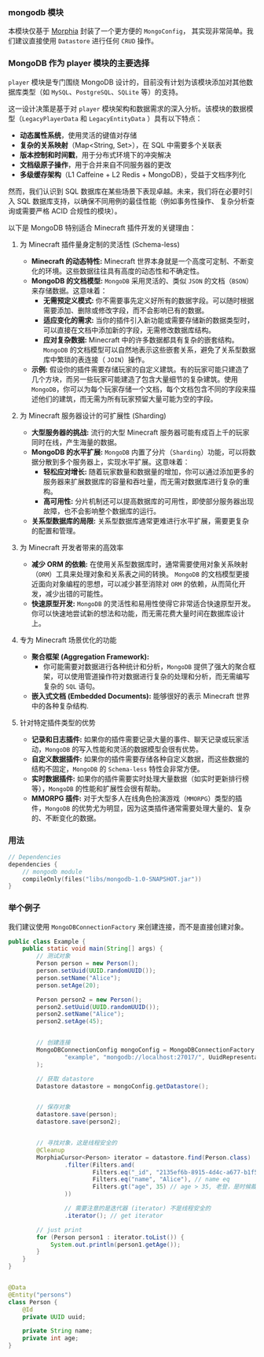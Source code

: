 ### mongodb 模块

本模块仅基于 [Morphia](https://morphia.dev/landing/index.html) 封装了一个更方便的 `MongoConfig`，
其实现非常简单。我们建议直接使用 `Datastore` 进行任何 `CRUD` 操作。

### MongoDB 作为 player 模块的主要选择

`player` 模块是专门围绕 MongoDB 设计的，目前没有计划为该模块添加对其他数据库类型（如 `MySQL`、`PostgreSQL`、`SQLite` 等）的支持。

这一设计决策是基于对 `player` 模块架构和数据需求的深入分析。该模块的数据模型（`LegacyPlayerData` 和 `LegacyEntityData`
）具有以下特点：

- **动态属性系统**，使用灵活的键值对存储
- **复杂的关系映射**（Map<String, Set<UUID>>），在 SQL 中需要多个关联表
- **版本控制和时间戳**，用于分布式环境下的冲突解决
- **文档级原子操作**，用于合并来自不同服务器的更改
- **多级缓存架构**（L1 Caffeine + L2 Redis + MongoDB），受益于文档序列化

然而，我们认识到 SQL 数据库在某些场景下表现卓越。未来，我们将在必要时引入 SQL 数据库支持，以确保不同用例的最佳性能（例如事务性操作、
复杂分析查询或需要严格 ACID 合规性的模块）。

以下是 MongoDB 特别适合 Minecraft 插件开发的关键理由：

1. 为 Minecraft 插件量身定制的灵活性 (Schema-less)

    * **Minecraft 的动态特性:** Minecraft 世界本身就是一个高度可定制、不断变化的环境。这些数据往往具有高度的动态性和不确定性。
    * **MongoDB 的文档模型:** `MongoDB` 采用灵活的、类似 `JSON` 的文档（`BSON`）来存储数据。这意味着：
        * **无需预定义模式:** 你不需要事先定义好所有的数据字段。可以随时根据需要添加、删除或修改字段，而不会影响已有的数据。
        * **适应变化的需求:** 当你的插件引入新功能或需要存储新的数据类型时，可以直接在文档中添加新的字段，无需修改数据库结构。
        * **应对复杂数据:** Minecraft 中的许多数据都具有复杂的嵌套结构。`MongoDB` 的文档模型可以自然地表示这些嵌套关系，避免了关系型数据库中繁琐的表连接（
          `JOIN`）操作。
    * **示例:** 假设你的插件需要存储玩家的自定义建筑。有的玩家可能只建造了几个方块，而另一些玩家可能建造了包含大量细节的复杂建筑。使用
      `MongoDB`，你可以为每个玩家存储一个文档，每个文档包含不同的字段来描述他们的建筑，而无需为所有玩家预留大量可能为空的字段。

2. 为 Minecraft 服务器设计的可扩展性 (Sharding)

    * **大型服务器的挑战:** 流行的大型 Minecraft 服务器可能有成百上千的玩家同时在线，产生海量的数据。
    * **MongoDB 的水平扩展:** `MongoDB` 内置了分片（`Sharding`）功能，可以将数据分散到多个服务器上，实现水平扩展。这意味着：
        * **轻松应对增长:** 随着玩家数量和数据量的增加，你可以通过添加更多的服务器来扩展数据库的容量和吞吐量，而无需对数据库进行复杂的重构。
        * **高可用性:** 分片机制还可以提高数据库的可用性，即使部分服务器出现故障，也不会影响整个数据库的运行。
    * **关系型数据库的局限:** 关系型数据库通常更难进行水平扩展，需要更复杂的配置和管理。

3. 为 Minecraft 开发者带来的高效率

    * **减少 ORM 的依赖:** 在使用关系型数据库时，通常需要使用对象关系映射（`ORM`）工具来处理对象和关系表之间的转换。
      `MongoDB`
      的文档模型更接近面向对象编程的思想，可以减少甚至消除对 `ORM` 的依赖，从而简化开发，减少出错的可能性。
    * **快速原型开发:** `MongoDB` 的灵活性和易用性使得它非常适合快速原型开发。你可以快速地尝试新的想法和功能，而无需花费大量时间在数据库设计上。

4. 专为 Minecraft 场景优化的功能

    * **聚合框架 (Aggregation Framework):**
        * 你可能需要对数据进行各种统计和分析，`MongoDB` 提供了强大的聚合框架，可以使用管道操作符对数据进行复杂的处理和分析，而无需编写复杂的
          `SQL` 语句。
    * **嵌入式文档 (Embedded Documents):** 能够很好的表示 Minecraft 世界中的各种复杂结构.

5. 针对特定插件类型的优势

    * **记录和日志插件:** 如果你的插件需要记录大量的事件、聊天记录或玩家活动，`MongoDB` 的写入性能和灵活的数据模型会很有优势。
    * **自定义数据插件:** 如果你的插件需要存储各种自定义数据，而这些数据的结构不固定，`MongoDB` 的 `Schema-less` 特性会非常方便。
    * **实时数据插件:** 如果你的插件需要实时处理大量数据（如实时更新排行榜等），`MongoDB` 的性能和扩展性会很有帮助。
    * **MMORPG 插件:** 对于大型多人在线角色扮演游戏（`MMORPG`）类型的插件，`MongoDB` 的优势尤为明显，因为这类插件通常需要处理大量的、复杂的、不断变化的数据。

### 用法

```kotlin
// Dependencies
dependencies {
    // mongodb module
    compileOnly(files("libs/mongodb-1.0-SNAPSHOT.jar"))
}
```

### 举个例子

我们建议使用 `MongoDBConnectionFactory` 来创建连接，而不是直接创建对象。

```java
public class Example {
    public static void main(String[] args) {
        // 测试对象
        Person person = new Person();
        person.setUuid(UUID.randomUUID());
        person.setName("Alice");
        person.setAge(20);

        Person person2 = new Person();
        person2.setUuid(UUID.randomUUID());
        person2.setName("Alice");
        person2.setAge(45);


        // 创建连接
        MongoDBConnectionConfig mongoConfig = MongoDBConnectionFactory.create(
                "example", "mongodb://localhost:27017/", UuidRepresentation.STANDARD
        );

        // 获取 datastore
        Datastore datastore = mongoConfig.getDatastore();


        // 保存对象
        datastore.save(person);
        datastore.save(person2);


        // 寻找对象，这是线程安全的
        @Cleanup
        MorphiaCursor<Person> iterator = datastore.find(Person.class)
                .filter(Filters.and(
                        Filters.eq("_id", "2135ef6b-8915-4d4c-a677-b1f5482ed2aa"), // _id eq
                        Filters.eq("name", "Alice"), // name eq
                        Filters.gt("age", 35) // age > 35, 老登，是时候裁员你了
                ))

                // 需要注意的是迭代器 (iterator) 不是线程安全的
                .iterator(); // get iterator

        // just print
        for (Person person1 : iterator.toList()) {
            System.out.println(person1.getAge());
        }
    }
}


@Data
@Entity("persons")
class Person {
    @Id
    private UUID uuid;

    private String name;
    private int age;
}
```
